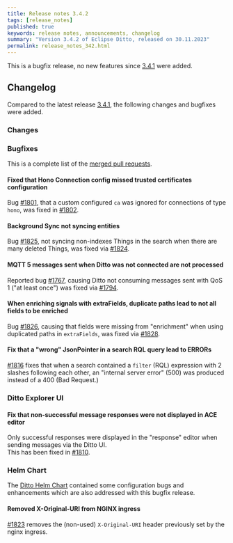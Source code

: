 ```yaml
---
title: Release notes 3.4.2
tags: [release_notes]
published: true
keywords: release notes, announcements, changelog
summary: "Version 3.4.2 of Eclipse Ditto, released on 30.11.2023"
permalink: release_notes_342.html
---
```


This is a bugfix release, no new features since [3.4.1](release_notes_341.html) were added.

## Changelog

Compared to the latest release [3.4.1](release_notes_341.html), the following changes and bugfixes were added.

### Changes


### Bugfixes

This is a complete list of the
[merged pull requests](https://github.com/eclipse-ditto/ditto/pulls?q=is%3Apr+milestone%3A3.4.2).

#### Fixed that Hono Connection config missed trusted certificates configuration

Bug [#1801](https://github.com/eclipse-ditto/ditto/issues/1801), that a custom configured `ca` was ignored for connections
of type `hono`, was fixed in [#1802](https://github.com/eclipse-ditto/ditto/pull/1802).

#### Background Sync not syncing entities

Bug [#1825](https://github.com/eclipse-ditto/ditto/issues/1825), not syncing non-indexes Things in the search when there
are many deleted Things, was fixed via [#1824](https://github.com/eclipse-ditto/ditto/pull/1824).

#### MQTT 5 messages sent when Ditto was not connected are not processed

Reported bug [#1767](https://github.com/eclipse-ditto/ditto/issues/1767), causing Ditto not consuming messages sent with
QoS 1 ("at least once") was fixed via [#1794](https://github.com/eclipse-ditto/ditto/pull/1794).

#### When enriching signals with extraFields, duplicate paths lead to not all fields to be enriched

Bug [#1826](https://github.com/eclipse-ditto/ditto/issues/1826), causing that fields were missing from "enrichment" 
when using duplicated paths in `extraFields`, was fixed via [#1828](https://github.com/eclipse-ditto/ditto/pull/1828).

#### Fix that a "wrong" JsonPointer in a search RQL query lead to ERRORs

[#1816](https://github.com/eclipse-ditto/ditto/pull/1816) fixes that when a search contained a `filter` (RQL) expression
with 2 slashes following each other, an "internal server error" (500) was produced instead of a 400 (Bad Request.)


### Ditto Explorer UI

#### Fix that non-successful message responses were not displayed in ACE editor

Only successful responses were displayed in the "response" editor when sending messages via the Ditto UI.  
This has been fixed in [#1810](https://github.com/eclipse-ditto/ditto/pull/1810).


### Helm Chart

The [Ditto Helm Chart](https://github.com/eclipse-ditto/ditto/tree/master/deployment/helm) contained some configuration 
bugs and enhancements which are also addressed with this bugfix release.

#### Removed X-Original-URI from NGINX ingress

[#1823](https://github.com/eclipse-ditto/ditto/pull/1823) removes the (non-used) `X-Original-URI` header previously
set by the nginx ingress.
